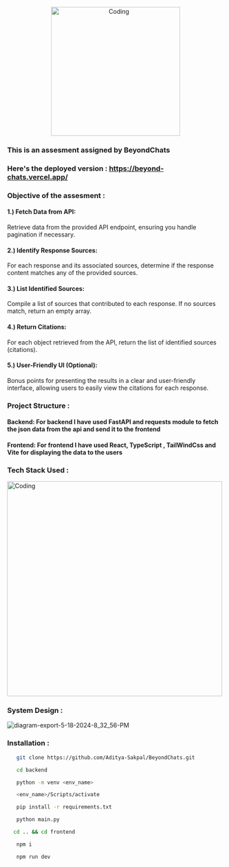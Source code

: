 <p align="center">
  <img alt="Coding" width="300" src="https://github.com/Aditya-Sakpal/GIGA_CHAT_FRONTEND/assets/112710558/2073c6b4-4126-4bb2-8048-4d854ce92862" >
</p>


### This is an assesment assigned by BeyondChats

### Here's the deployed version : https://beyond-chats.vercel.app/

### Objective of the assesment : 

#### 1.) Fetch Data from API:
Retrieve data from the provided API endpoint, ensuring you handle pagination if necessary.

#### 2.) Identify Response Sources:
For each response and its associated sources, determine if the response content matches any of the provided sources.

#### 3.) List Identified Sources:
Compile a list of sources that contributed to each response. If no sources match, return an empty array.

#### 4.) Return Citations:
For each object retrieved from the API, return the list of identified sources (citations).

#### 5.) User-Friendly UI (Optional):
Bonus points for presenting the results in a clear and user-friendly interface, allowing users to easily view the citations for each response.

### Project Structure :
#### Backend: For backend I have used FastAPI and requests module to fetch the json data from the api and send it to the frontend 

#### Frontend: For frontend I have used React, TypeScript , TailWindCss and Vite for displaying the data to the users  


### Tech Stack Used : 
<img alt="Coding" align="center" width="500" src="https://github.com/Aditya-Sakpal/GIGA_CHAT_FRONTEND/assets/112710558/cc33579a-5f8e-4c31-9a57-920d27d97fc7" >

### System Design :
![diagram-export-5-18-2024-8_32_56-PM](https://github.com/Aditya-Sakpal/BeyondChats/assets/112710558/4446dc77-fa75-4b26-acb0-1da28d0bd0e3)

### Installation :
```bash
   git clone https://github.com/Aditya-Sakpal/BeyondChats.git
```
```bash
   cd backend 
```
```bash
   python -m venv <env_name>
```
```bash
   <env_name>/Scripts/activate
```
```bash
   pip install -r requirements.txt
```
```bash
   python main.py
```
```bash
  cd .. && cd frontend
```
```bash
   npm i 
```
```bash
   npm run dev
```
